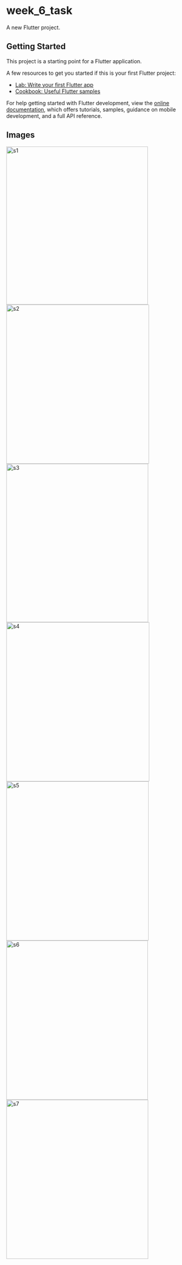 # week_6_task

A new Flutter project.

## Getting Started

This project is a starting point for a Flutter application.

A few resources to get you started if this is your first Flutter project:

- [Lab: Write your first Flutter app](https://docs.flutter.dev/get-started/codelab)
- [Cookbook: Useful Flutter samples](https://docs.flutter.dev/cookbook)

For help getting started with Flutter development, view the
[online documentation](https://docs.flutter.dev/), which offers tutorials,
samples, guidance on mobile development, and a full API reference.

## Images
<img width="373" height="416" alt="s1" src="https://github.com/user-attachments/assets/7a7bc5e9-d0a2-40e7-bd9f-dd711e83fd07" />
<img width="376" height="419" alt="s2" src="https://github.com/user-attachments/assets/2bc84237-e749-4206-a460-969b1c87e8fd" />
<img width="374" height="417" alt="s3" src="https://github.com/user-attachments/assets/91296bda-ac18-44e2-ab9f-d5aaaf42967d" />
<img width="377" height="419" alt="s4" src="https://github.com/user-attachments/assets/22d59476-ebbc-4951-9bac-2b843e8d516b" />
<img width="375" height="419" alt="s5" src="https://github.com/user-attachments/assets/fc0dfb76-f219-4f8b-86c8-6cf5061ccf34" />
<img width="373" height="419" alt="s6" src="https://github.com/user-attachments/assets/404b6c98-fe75-4651-b386-0576ac25c6b3" />
<img width="374" height="419" alt="s7" src="https://github.com/user-attachments/assets/6e7f8b2f-2560-4d39-821f-2ce0c1e21563" />

